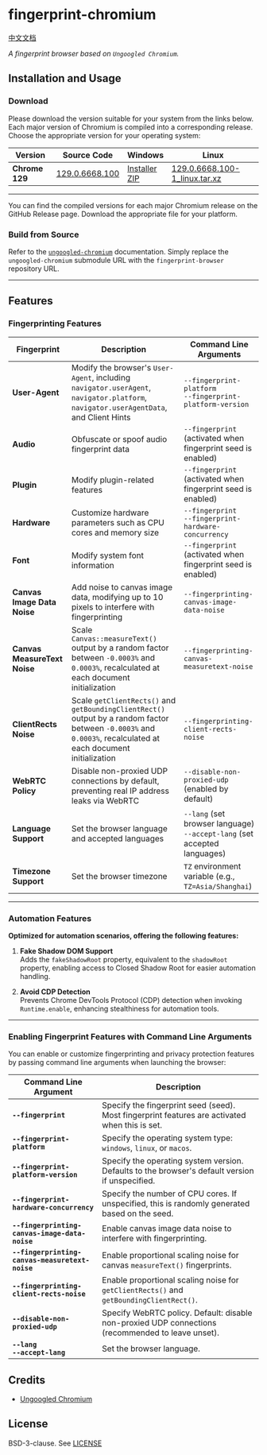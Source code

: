 # fingerprint-chromium

[中文文档](README-ZH.md)

*A fingerprint browser based on `Ungoogled Chromium`.*

## Installation and Usage

### Download

Please download the version suitable for your system from the links below. Each major version of Chromium is compiled into a corresponding release. Choose the appropriate version for your operating system:

| **Version**      | **Source Code**                                                                                      | **Windows**                                                                                   | **Linux**                                                                                   |
|------------------|------------------------------------------------------------------------------------------------------|-----------------------------------------------------------------------------------------------|---------------------------------------------------------------------------------------------|
| **Chrome 129**   | [129.0.6668.100](https://github.com/adryfish/fingerprint-chromium/tree/129.0.6668.100)               | [Installer](https://github.com/adryfish/fingerprint-chromium/releases/download/129.0.6668.100/ungoogled-chromium_129.0.6668.100-1.1_installer_x64.exe) <br> [ZIP](https://github.com/adryfish/fingerprint-chromium/releases/download/129.0.6668.100/ungoogled-chromium_129.0.6668.100-1.1_windows_x64.zip) | [129.0.6668.100-1_linux.tar.xz](https://github.com/adryfish/fingerprint-chromium/releases/download/129.0.6668.100/ungoogled-chromium_129.0.6668.100-1_linux.tar.xz) |

---

You can find the compiled versions for each major Chromium release on the GitHub Release page. Download the appropriate file for your platform.

### Build from Source

Refer to the [`ungoogled-chromium`](https://github.com/ungoogled-software/ungoogled-chromium/blob/master/docs/building.md) documentation. Simply replace the `ungoogled-chromium` submodule URL with the `fingerprint-browser` repository URL.

---

## Features

### Fingerprinting Features

| **Fingerprint**                 | **Description**                                                                                          | **Command Line Arguments**                                                      |
|-----------------------------------------|----------------------------------------------------------------------------------------------------------|---------------------------------------------------------------------------------|
| **User-Agent**                          | Modify the browser's `User-Agent`, including `navigator.userAgent`, `navigator.platform`, `navigator.userAgentData`, and Client Hints | `--fingerprint-platform` <br>`--fingerprint-platform-version`                  |
| **Audio**                | Obfuscate or spoof audio fingerprint data                                                                | `--fingerprint` (activated when fingerprint seed is enabled)                    |
| **Plugin**               | Modify plugin-related features                                                                           | `--fingerprint` (activated when fingerprint seed is enabled)                    |
| **Hardware**             | Customize hardware parameters such as CPU cores and memory size                                          | `--fingerprint` <br> `--fingerprint-hardware-concurrency`                       |
| **Font**                 | Modify system font information                                                                           | `--fingerprint` (activated when fingerprint seed is enabled)                    |
| **Canvas Image Data Noise**             | Add noise to canvas image data, modifying up to 10 pixels to interfere with fingerprinting               | `--fingerprinting-canvas-image-data-noise`                                      |
| **Canvas MeasureText Noise**            | Scale `Canvas::measureText()` output by a random factor between `-0.0003%` and `0.0003%`, recalculated at each document initialization | `--fingerprinting-canvas-measuretext-noise`                                    |
| **ClientRects Noise**                   | Scale `getClientRects()` and `getBoundingClientRect()` output by a random factor between `-0.0003%` and `0.0003%`, recalculated at each document initialization | `--fingerprinting-client-rects-noise`                                          |
| **WebRTC Policy**                       | Disable non-proxied UDP connections by default, preventing real IP address leaks via WebRTC              | `--disable-non-proxied-udp` (enabled by default)                                |
| **Language Support**                    | Set the browser language and accepted languages                                                          | `--lang` (set browser language) <br> `--accept-lang` (set accepted languages)   |
| **Timezone Support**                    | Set the browser timezone                                                                                 | `TZ` environment variable (e.g., `TZ=Asia/Shanghai`)                            |

---

### Automation Features

**Optimized for automation scenarios, offering the following features:**

1. **Fake Shadow DOM Support**  
   Adds the `fakeShadowRoot` property, equivalent to the `shadowRoot` property, enabling access to Closed Shadow Root for easier automation handling.

2. **Avoid CDP Detection**  
   Prevents Chrome DevTools Protocol (CDP) detection when invoking `Runtime.enable`, enhancing stealthiness for automation tools.

---

### Enabling Fingerprint Features with Command Line Arguments

You can enable or customize fingerprinting and privacy protection features by passing command line arguments when launching the browser:

| **Command Line Argument**                  | **Description**                                                                                  |
|--------------------------------------------|--------------------------------------------------------------------------------------------------|
| **`--fingerprint`**                        | Specify the fingerprint seed (seed). Most fingerprint features are activated when this is set.   |
| **`--fingerprint-platform`**               | Specify the operating system type: `windows`, `linux`, or `macos`.                              |
| **`--fingerprint-platform-version`**       | Specify the operating system version. Defaults to the browser's default version if unspecified. |
| **`--fingerprint-hardware-concurrency`**   | Specify the number of CPU cores. If unspecified, this is randomly generated based on the seed.  |
| **`--fingerprinting-canvas-image-data-noise`** | Enable canvas image data noise to interfere with fingerprinting.                                |
| **`--fingerprinting-canvas-measuretext-noise`** | Enable proportional scaling noise for canvas `measureText()` fingerprints.                     |
| **`--fingerprinting-client-rects-noise`**  | Enable proportional scaling noise for `getClientRects()` and `getBoundingClientRect()`.         |
| **`--disable-non-proxied-udp`**            | Specify WebRTC policy. Default: disable non-proxied UDP connections (recommended to leave unset).|
| **`--lang`** <br> **`--accept-lang`**      | Set the browser language.                                                                       |

## Credits

 * [Ungoogled Chromium](https://github.com/ungoogled-software/ungoogled-chromium)

 ## License

BSD-3-clause. See [LICENSE](LICENSE)